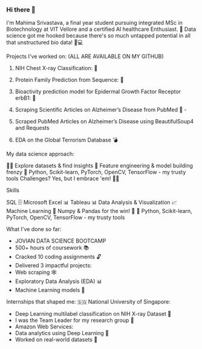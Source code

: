 ### Hi there 👋
 I'm Mahima Srivastava, a final year student pursuing integrated MSc in Biotechnology at VIT Vellore and a certified AI healthcare Enthusiast. 🌱 Data science got me hooked because there's so much untapped potential in all that unstructured bio data! 🧬💻

Projects I've worked on: (ALL ARE AVAILABLE ON MY GITHUB)

1. NIH Chest X-ray Classification: 🏥


2. Protein Family Prediction from Sequence: 🧬


3. Bioactivity prediction model for Epidermal Growth Factor Receptor erbB1: 📱


4. Scraping Scientific Articles on Alzheimer’s Disease from PubMed 🧩 -


5. Scraped PubMed Articles on Alzheimer’s Disease using BeautifulSoup4 and Requests


6. EDA on the Global Terrorism Database 💣 



My data science approach:

🕵️‍♂️ Explore datasets & find insights
🧰 Feature engineering & model building frenzy
🐍 Python, Scikit-learn, PyTorch, OpenCV, TensorFlow - my trusty tools
Challenges? Yes, but I embrace 'em! 🏋️‍♀️

Skills 

SQL 🗄️
Microsoft Excel 📊
Tableau 📊
Data Analysis & Visualization 📈
Machine Learning 🤖
Numpy & Pandas for the win! 🐼
🐍 Python, Scikit-learn, PyTorch, OpenCV, TensorFlow - my trusty tools

What I've done so far:
- JOVIAN DATA SCIENCE BOOTCAMP
- 500+ hours of coursework 📚
- Cracked 10 coding assignments 🔓
- Delivered 3 impactful projects:
- Web scraping 🕸️
- Exploratory Data Analysis (EDA) 📊
- Machine Learning models 🤖


Internships that shaped me:
🇸🇬 National University of Singapore:
 - Deep Learning multilabel classification on NIH X-ray Dataset 🏥
 - I was the Team Leader for my research group 💪
- Amazon Web Services:
 - Data analytics using Deep Learning 🚀
 - Worked on real-world datasets 💼

